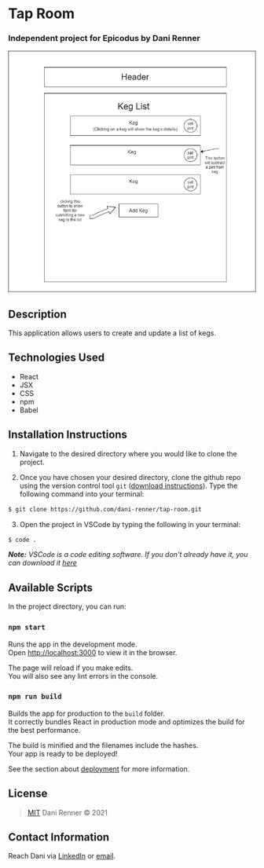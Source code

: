 
# Tap Room

### Independent project for Epicodus by Dani Renner

![](src/img/structureDiagram.png)

## Description

This application allows users to create and update a list of kegs.

## Technologies Used

* React
* JSX
* CSS
* npm
* Babel

## Installation Instructions
1. Navigate to the desired directory where you would like to clone the project.

2. Once you have chosen your desired directory, clone the github repo using the version control tool `git` (<a href="https://www.learnhowtoprogram.com/introduction-to-programming/getting-started-with-intro-to-programming/git-and-github">download instructions</a>). Type the following command into your terminal:
```bash
$ git clone https://github.com/dani-renner/tap-room.git
```
3. Open the project in VSCode by typing the following in your terminal:

``` bash
$ code .
```
_**Note:** VSCode is a code editing software. If you don't already have it, you can download it <a href="https://code.visualstudio.com/">here</a>_

## Available Scripts

In the project directory, you can run:

### `npm start`

Runs the app in the development mode.\
Open [http://localhost:3000](http://localhost:3000) to view it in the browser.

The page will reload if you make edits.\
You will also see any lint errors in the console.

### `npm run build`

Builds the app for production to the `build` folder.\
It correctly bundles React in production mode and optimizes the build for the best performance.

The build is minified and the filenames include the hashes.\
Your app is ready to be deployed!

See the section about [deployment](https://facebook.github.io/create-react-app/docs/deployment) for more information.

## License
> [MIT](https://opensource.org/licenses/MIT) 
> Dani Renner &copy; 2021  

## Contact Information

Reach Dani via <a href="https://www.linkedin.com/in/dani-renner/" target="_blank">LinkedIn</a> or <a href="mailto:danijrenner@gmail.com" target="_blank">email</a></li>.  

